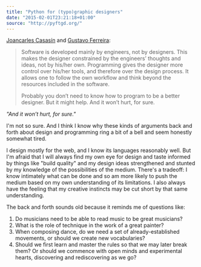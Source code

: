 ```yaml
---
title: "Python for (typo)graphic designers"
date: "2015-02-01T23:21:18+01:00"
source: "http://pyftgd.org/"
---
```


[Joancarles Casasín](http://casasin.com/) and [Gustavo Ferreira](http://hipertipo.com/):

> Software is developed mainly by engineers, not by designers. This makes the designer constrained by the engineers’ thoughts and ideas, not by his/her own. Programming gives the designer more control over his/her tools, and therefore over the design process. It allows one to follow the own workflow and think beyond the resources included in the software.
>
> Probably you don’t need to know how to program to be a better designer. But it might help. And it won’t hurt, for sure.

<em>"And it won’t hurt, for sure."</em>

I'm not so sure. And I think I know why these kinds of arguments back and forth about design and programming ring a bit of a bell and seem honestly somewhat tired.

I design mostly for the web, and I know its languages reasonably well. But I'm afraid that I will always find my own eye for design and taste informed by things like "build quality" and my design ideas strengthened and stunted by my knowledge of the possibilities of the medium. There's a tradeoff: I know intimately what can be done and so am more likely to push the medium based on my own understanding of its limitations. I also always have the feeling that my creative instincts may be cut short by that same understanding.

The back and forth sounds old because it reminds me of questions like:

1. Do musicians need to be able to read music to be great musicians?
2. What is the role of technique in the work of a great painter?
3. When composing dance, do we need a set of already-established movements, or should we create new vocabularies?
4. Should we first learn and master the rules so that we may later break them? Or should we commence with open minds and experimental hearts, discovering and rediscovering as we go?
